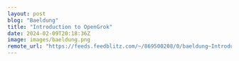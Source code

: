 ```yaml
---
layout: post
blog: "Baeldung"
title: "Introduction to OpenGrok"
date: 2024-02-09T20:18:36Z
image: images/baeldung.png
remote_url: "https://feeds.feedblitz.com/~/869500208/0/baeldung~Introduction-to-OpenGrok"
---
```

